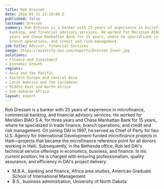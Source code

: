 ```yaml
---
title: Rob Dressen
date: 2016-01-21 22:18:00 Z
published: false
lastname: Dressen
summary: Rob Dressen is a banker with 25 years of experience in microfinance, commercial
  banking, and financial advisory services. He worked for Meridien BIAO S.A. for three
  years and Chase Manhattan Bank for 15 years, where he specialized in trade finance,
  branch operations, and credit and risk management.
job-title: Advisor, Financial Services
image: https://assetify-dai.com/experts/Dressen_Inner.jpg
solutions:
- Finance and Investment
- Economic Growth
regions:
- Asia and the Pacific
- Eastern Europe and Central Asia
- Latin America and the Caribbean
- Middle East and North Africa
- Sub-Saharan Africa
layout: expert
---
```


Rob Dressen is a banker with 25 years of experience in microfinance, commercial banking, and financial advisory services. He worked for Meridien BIAO S.A. for three years and Chase Manhattan Bank for 15 years, where he specialized in trade finance, branch operations, and credit and risk management. On joining DAI in 1997, he served as Chief of Party for two U.S. Agency for International Development-funded microfinance projects in Haiti—projects that became the microfinance reference point for all donors working in Haiti. Subsequently, in the Bethesda office, Rob led DAI's technical service offerings in economics, business, and finance. In his current position, he is charged with ensuring professionalism, quality assurance, and efficiency in DAI's project delivery.

* M.B.A., banking and finance, Africa area studies, American Graduate School of International Management
* B.S., business administration, University of North Dakota
